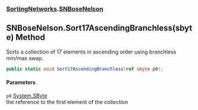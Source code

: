 ### [SortingNetworks](./SortingNetworks.md 'SortingNetworks').[SNBoseNelson](./SortingNetworks-SNBoseNelson.md 'SortingNetworks.SNBoseNelson')
## SNBoseNelson.Sort17AscendingBranchless(sbyte) Method
Sorts a collection of 17 elements in ascending order using branchless min/max swap.  
```csharp
public static void Sort17AscendingBranchless(ref sbyte p0);
```
#### Parameters
<a name='SortingNetworks-SNBoseNelson-Sort17AscendingBranchless(sbyte)-p0'></a>
`p0` [System.SByte](https://docs.microsoft.com/en-us/dotnet/api/System.SByte 'System.SByte')  
the reference to the first element of the collection  
  
